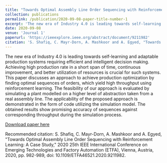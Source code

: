 ```yaml
---
title: "Towards Optimal Assembly Line Order Sequencing with Reinforcement Learning: A Case Study"
collection: publications
permalink: /publication/2020-09-08-paper-title-number-1
excerpt: 'The new era of Industry 4.0 is leading towards self-learning and adaptable production systems requiring efficient and intelligent decision making. Achieving high production rate in a short span of time, continuous improvement, and better utilization of resources is crucial for such systems. This paper discusses an approach to achieve production optimization by finding optimal sequences of orders, which yield high throughput using reinforcement learning. The feasibility of our approach is evaluated by simulating a plant modelled on a higher level of abstraction taken from a real assembly line. The applicability of the proposed approach is demonstrated in the form of code utilizing the simulation model. The obtained results show promising accuracy of sequences against corresponding throughput during the simulation process.'
date: 2020-09-08
venue: 'Journal 1'
paperurl: 'https://ieeexplore.ieee.org/abstract/document/9211982'
citation: 'S. Shafiq, C. Mayr-Dorn, A. Mashkoor and A. Egyed, "Towards Optimal Assembly Line Order Sequencing with Reinforcement Learning: A Case Study," 2020 25th IEEE International Conference on Emerging Technologies and Factory Automation (ETFA), Vienna, Austria, 2020, pp. 982-989, doi: 10.1109/ETFA46521.2020.9211982.'
---
```

The new era of Industry 4.0 is leading towards self-learning and adaptable production systems requiring efficient and intelligent decision making. Achieving high production rate in a short span of time, continuous improvement, and better utilization of resources is crucial for such systems. This paper discusses an approach to achieve production optimization by finding optimal sequences of orders, which yield high throughput using reinforcement learning. The feasibility of our approach is evaluated by simulating a plant modelled on a higher level of abstraction taken from a real assembly line. The applicability of the proposed approach is demonstrated in the form of code utilizing the simulation model. The obtained results show promising accuracy of sequences against corresponding throughput during the simulation process.

[Download paper here](https://ieeexplore.ieee.org/abstract/document/9211982)

Recommended citation: S. Shafiq, C. Mayr-Dorn, A. Mashkoor and A. Egyed, "Towards Optimal Assembly Line Order Sequencing with Reinforcement Learning: A Case Study," 2020 25th IEEE International Conference on Emerging Technologies and Factory Automation (ETFA), Vienna, Austria, 2020, pp. 982-989, doi: 10.1109/ETFA46521.2020.9211982.
